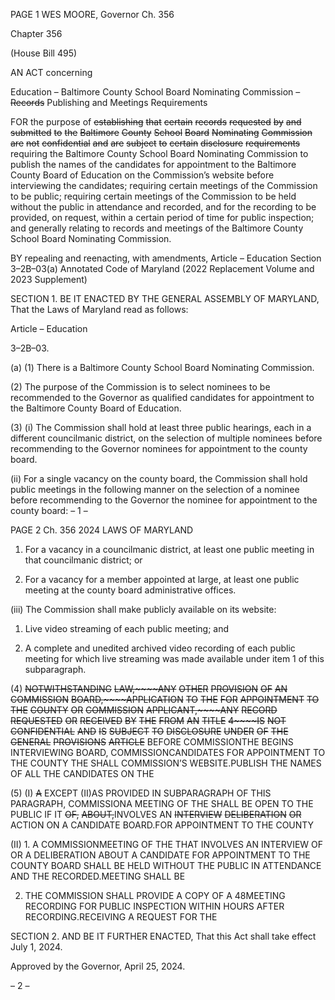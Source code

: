 PAGE 1
WES MOORE, Governor Ch. 356

Chapter 356

(House Bill 495)

AN ACT concerning

Education – Baltimore County School Board Nominating Commission
– ~~Records~~ Publishing and Meetings Requirements

FOR the purpose of ~~establishing~~ ~~that~~ ~~certain~~ ~~records~~ ~~requested~~ ~~by~~ ~~and~~ ~~submitted~~ ~~to~~ ~~the~~
~~Baltimore~~ ~~County~~ ~~School~~ ~~Board~~ ~~Nominating~~ ~~Commission~~ ~~are~~ ~~not~~ ~~confidential~~ ~~and~~
~~are~~ ~~subject~~ ~~to~~ ~~certain~~ ~~disclosure~~ ~~requirements~~ requiring the Baltimore County School
Board Nominating Commission to publish the names of the candidates for
appointment to the Baltimore County Board of Education on the Commission’s
website before interviewing the candidates; requiring certain meetings of the
Commission to be public; requiring certain meetings of the Commission to be held
without the public in attendance and recorded, and for the recording to be provided,
on request, within a certain period of time for public inspection; and generally
relating to records and meetings of the Baltimore County School Board Nominating
Commission.

BY repealing and reenacting, with amendments,
Article – Education
Section 3–2B–03(a)
Annotated Code of Maryland
(2022 Replacement Volume and 2023 Supplement)

SECTION 1. BE IT ENACTED BY THE GENERAL ASSEMBLY OF MARYLAND,
That the Laws of Maryland read as follows:

Article – Education

3–2B–03.

(a) (1) There is a Baltimore County School Board Nominating Commission.

(2) The purpose of the Commission is to select nominees to be
recommended to the Governor as qualified candidates for appointment to the Baltimore
County Board of Education.

(3) (i) The Commission shall hold at least three public hearings, each
in a different councilmanic district, on the selection of multiple nominees before
recommending to the Governor nominees for appointment to the county board.

(ii) For a single vacancy on the county board, the Commission shall
hold public meetings in the following manner on the selection of a nominee before
recommending to the Governor the nominee for appointment to the county board:
– 1 –

PAGE 2
Ch. 356 2024 LAWS OF MARYLAND

1. For a vacancy in a councilmanic district, at least one public
meeting in that councilmanic district; or

2. For a vacancy for a member appointed at large, at least
one public meeting at the county board administrative offices.

(iii) The Commission shall make publicly available on its website:

1. Live video streaming of each public meeting; and

2. A complete and unedited archived video recording of each
public meeting for which live streaming was made available under item 1 of this
subparagraph.

(4) ~~NOTWITHSTANDING~~ ~~LAW,~~~~ANY~~ ~~OTHER~~ ~~PROVISION~~ ~~OF~~ ~~AN~~
~~COMMISSION~~ ~~BOARD,~~~~APPLICATION~~ ~~TO~~ ~~THE~~ ~~FOR~~ ~~APPOINTMENT~~ ~~TO~~ ~~THE~~ ~~COUNTY~~ ~~OR~~
~~COMMISSION~~ ~~APPLICANT,~~~~ANY~~ ~~RECORD~~ ~~REQUESTED~~ ~~OR~~ ~~RECEIVED~~ ~~BY~~ ~~THE~~ ~~FROM~~ ~~AN~~
~~TITLE~~ ~~4~~~~IS~~ ~~NOT~~ ~~CONFIDENTIAL~~ ~~AND~~ ~~IS~~ ~~SUBJECT~~ ~~TO~~ ~~DISCLOSURE~~ ~~UNDER~~ ~~OF~~ ~~THE~~
~~GENERAL~~ ~~PROVISIONS~~ ~~ARTICLE~~ BEFORE COMMISSIONTHE BEGINS INTERVIEWING
BOARD, COMMISSIONCANDIDATES FOR APPOINTMENT TO THE COUNTY THE SHALL
COMMISSION’S WEBSITE.PUBLISH THE NAMES OF ALL THE CANDIDATES ON THE

(5) (I) ~~A~~ EXCEPT (II)AS PROVIDED IN SUBPARAGRAPH OF THIS
PARAGRAPH, COMMISSIONA MEETING OF THE SHALL BE OPEN TO THE PUBLIC IF IT
~~OF,~~ ~~ABOUT,~~INVOLVES AN ~~INTERVIEW~~ ~~DELIBERATION~~ ~~OR~~ ACTION ON A CANDIDATE
BOARD.FOR APPOINTMENT TO THE COUNTY

(II) 1. A COMMISSIONMEETING OF THE THAT INVOLVES AN
INTERVIEW OF OR A DELIBERATION ABOUT A CANDIDATE FOR APPOINTMENT TO THE
COUNTY BOARD SHALL BE HELD WITHOUT THE PUBLIC IN ATTENDANCE AND THE
RECORDED.MEETING SHALL BE

2. THE COMMISSION SHALL PROVIDE A COPY OF A
48MEETING RECORDING FOR PUBLIC INSPECTION WITHIN HOURS AFTER
RECORDING.RECEIVING A REQUEST FOR THE

SECTION 2. AND BE IT FURTHER ENACTED, That this Act shall take effect July
1, 2024.

Approved by the Governor, April 25, 2024.

– 2 –